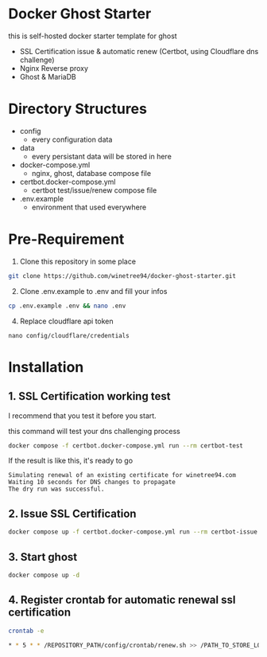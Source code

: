 # Docker Ghost Starter

this is self-hosted docker starter template for ghost

- SSL Certification issue & automatic renew (Certbot, using Cloudflare dns challenge)
- Nginx Reverse proxy
- Ghost & MariaDB

# Directory Structures

- config
  - every configuration data
- data
  - every persistant data will be stored in here
- docker-compose.yml
  - nginx, ghost, database compose file
- certbot.docker-compose.yml
  - certbot test/issue/renew compose file
- .env.example
  - environment that used everywhere

# Pre-Requirement

1. Clone this repository in some place
```bash
git clone https://github.com/winetree94/docker-ghost-starter.git
```

2. Clone .env.example to .env and fill your infos
```bash
cp .env.example .env && nano .env
```

4. Replace cloudflare api token
```
nano config/cloudflare/credentials
```

# Installation

## 1. SSL Certification working test

I recommend that you test it before you start.

this command will test your dns challenging process

```bash
docker compose -f certbot.docker-compose.yml run --rm certbot-test
```

If the result is like this, it's ready to go

```text
Simulating renewal of an existing certificate for winetree94.com
Waiting 10 seconds for DNS changes to propagate
The dry run was successful.
```

## 2. Issue SSL Certification

```bash
docker compose up -f certbot.docker-compose.yml run --rm certbot-issue
```

## 3. Start ghost

```bash
docker compose up -d
```

## 4. Register crontab for automatic renewal ssl certification

```bash
crontab -e
```

```bash
* * 5 * * /REPOSITORY_PATH/config/crontab/renew.sh >> /PATH_TO_STORE_LOG/crontab.log
```
